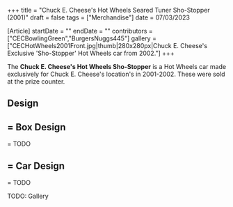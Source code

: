 +++
title = "Chuck E. Cheese's Hot Wheels Seared Tuner Sho-Stopper (2001)"
draft = false
tags = ["Merchandise"]
date = 07/03/2023

[Article]
startDate = ""
endDate = ""
contributors = ["CECBowlingGreen","BurgersNuggs445"]
gallery = ["CECHotWheels2001Front.jpg|thumb|280x280px|Chuck E. Cheese's Exclusive 'Sho-Stopper' Hot Wheels car from 2002."]
+++

The <b>Chuck E. Cheese's Hot Wheels Sho-Stopper</b> is a Hot Wheels car made exclusively for Chuck E. Cheese's location's in 2001-2002. These were sold at the prize counter.

<h2> Design </h2>

<h2>= Box Design </h2>=
TODO

<h2>= Car Design </h2>=
TODO




TODO: Gallery